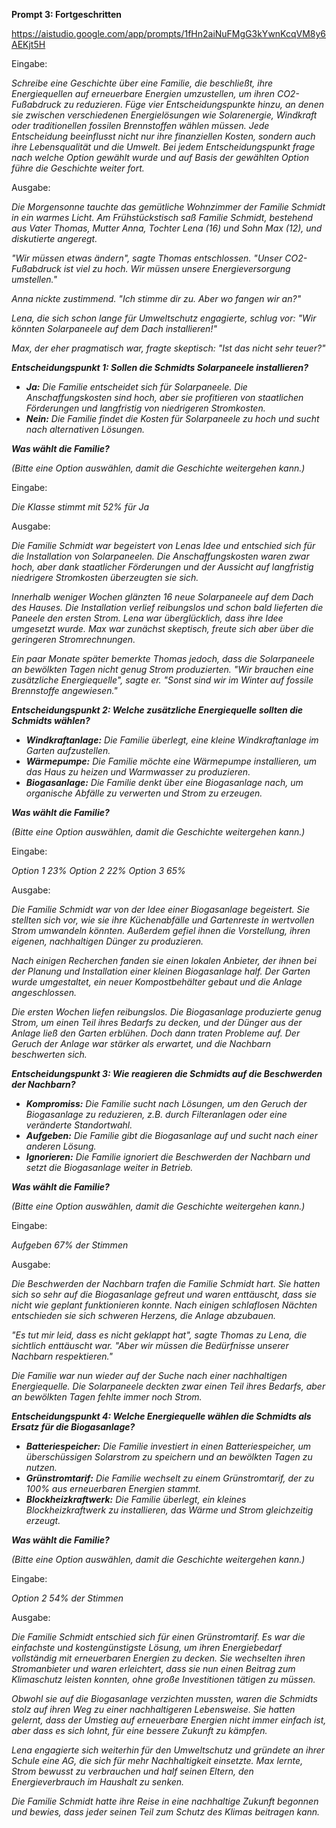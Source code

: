 **Prompt 3: Fortgeschritten**

https://aistudio.google.com/app/prompts/1fHn2aiNuFMgG3kYwnKcqVM8y6AEKjt5H

Eingabe:

*Schreibe eine Geschichte über eine Familie, die beschließt, ihre Energiequellen auf erneuerbare Energien umzustellen, um ihren CO2-Fußabdruck zu reduzieren. Füge vier Entscheidungspunkte hinzu, an denen sie zwischen verschiedenen Energielösungen wie Solarenergie, Windkraft oder traditionellen fossilen Brennstoffen wählen müssen. Jede Entscheidung beeinflusst nicht nur ihre finanziellen Kosten, sondern auch ihre Lebensqualität und die Umwelt. Bei jedem Entscheidungspunkt frage nach welche Option gewählt wurde und auf Basis der gewählten Option führe die Geschichte weiter fort.*

Ausgabe:

*Die Morgensonne tauchte das gemütliche Wohnzimmer der Familie Schmidt in ein warmes Licht. Am Frühstückstisch saß Familie Schmidt, bestehend aus Vater Thomas, Mutter Anna, Tochter Lena (16) und Sohn Max (12), und diskutierte angeregt.*

*"Wir müssen etwas ändern", sagte Thomas entschlossen. "Unser CO2-Fußabdruck ist viel zu hoch. Wir müssen unsere Energieversorgung umstellen."*

*Anna nickte zustimmend. "Ich stimme dir zu. Aber wo fangen wir an?"*

*Lena, die sich schon lange für Umweltschutz engagierte, schlug vor: "Wir könnten Solarpaneele auf dem Dach installieren!"*

*Max, der eher pragmatisch war, fragte skeptisch: "Ist das nicht sehr teuer?"*

***Entscheidungspunkt 1: Sollen die Schmidts Solarpaneele installieren?***

* ***Ja:** Die Familie entscheidet sich für Solarpaneele. Die Anschaffungskosten sind hoch, aber sie profitieren von staatlichen Förderungen und langfristig von niedrigeren Stromkosten.*
* ***Nein:** Die Familie findet die Kosten für Solarpaneele zu hoch und sucht nach alternativen Lösungen.*

***Was wählt die Familie?***

*(Bitte eine Option auswählen, damit die Geschichte weitergehen kann.)*

Eingabe:

*Die Klasse stimmt mit 52% für Ja*

Ausgabe:

*Die Familie Schmidt war begeistert von Lenas Idee und entschied sich für die Installation von Solarpaneelen. Die Anschaffungskosten waren zwar hoch, aber dank staatlicher Förderungen und der Aussicht auf langfristig niedrigere Stromkosten überzeugten sie sich.*

*Innerhalb weniger Wochen glänzten 16 neue Solarpaneele auf dem Dach des Hauses. Die Installation verlief reibungslos und schon bald lieferten die Paneele den ersten Strom. Lena war überglücklich, dass ihre Idee umgesetzt wurde. Max war zunächst skeptisch, freute sich aber über die geringeren Stromrechnungen.*

*Ein paar Monate später bemerkte Thomas jedoch, dass die Solarpaneele an bewölkten Tagen nicht genug Strom produzierten. "Wir brauchen eine zusätzliche Energiequelle", sagte er. "Sonst sind wir im Winter auf fossile Brennstoffe angewiesen."*

***Entscheidungspunkt 2: Welche zusätzliche Energiequelle sollten die Schmidts wählen?***

* ***Windkraftanlage:** Die Familie überlegt, eine kleine Windkraftanlage im Garten aufzustellen.*
* ***Wärmepumpe:** Die Familie möchte eine Wärmepumpe installieren, um das Haus zu heizen und Warmwasser zu produzieren.*
* ***Biogasanlage:** Die Familie denkt über eine Biogasanlage nach, um organische Abfälle zu verwerten und Strom zu erzeugen.*

***Was wählt die Familie?***

*(Bitte eine Option auswählen, damit die Geschichte weitergehen kann.)*

Eingabe:

*Option 1 23% Option 2 22% Option 3 65%*

Ausgabe:

*Die Familie Schmidt war von der Idee einer Biogasanlage begeistert. Sie stellten sich vor, wie sie ihre Küchenabfälle und Gartenreste in wertvollen Strom umwandeln könnten. Außerdem gefiel ihnen die Vorstellung, ihren eigenen, nachhaltigen Dünger zu produzieren.*

*Nach einigen Recherchen fanden sie einen lokalen Anbieter, der ihnen bei der Planung und Installation einer kleinen Biogasanlage half. Der Garten wurde umgestaltet, ein neuer Kompostbehälter gebaut und die Anlage angeschlossen.*

*Die ersten Wochen liefen reibungslos. Die Biogasanlage produzierte genug Strom, um einen Teil ihres Bedarfs zu decken, und der Dünger aus der Anlage ließ den Garten erblühen. Doch dann traten Probleme auf. Der Geruch der Anlage war stärker als erwartet, und die Nachbarn beschwerten sich.*

***Entscheidungspunkt 3: Wie reagieren die Schmidts auf die Beschwerden der Nachbarn?***

* ***Kompromiss:** Die Familie sucht nach Lösungen, um den Geruch der Biogasanlage zu reduzieren, z.B. durch Filteranlagen oder eine veränderte Standortwahl.*
* ***Aufgeben:** Die Familie gibt die Biogasanlage auf und sucht nach einer anderen Lösung.*
* ***Ignorieren:** Die Familie ignoriert die Beschwerden der Nachbarn und setzt die Biogasanlage weiter in Betrieb.*

***Was wählt die Familie?***

*(Bitte eine Option auswählen, damit die Geschichte weitergehen kann.)*

Eingabe:

*Aufgeben 67% der Stimmen*

Ausgabe:

*Die Beschwerden der Nachbarn trafen die Familie Schmidt hart. Sie hatten sich so sehr auf die Biogasanlage gefreut und waren enttäuscht, dass sie nicht wie geplant funktionieren konnte. Nach einigen schlaflosen Nächten entschieden sie sich schweren Herzens, die Anlage abzubauen.*

*"Es tut mir leid, dass es nicht geklappt hat", sagte Thomas zu Lena, die sichtlich enttäuscht war. "Aber wir müssen die Bedürfnisse unserer Nachbarn respektieren."*

*Die Familie war nun wieder auf der Suche nach einer nachhaltigen Energiequelle. Die Solarpaneele deckten zwar einen Teil ihres Bedarfs, aber an bewölkten Tagen fehlte immer noch Strom.*

***Entscheidungspunkt 4: Welche Energiequelle wählen die Schmidts als Ersatz für die Biogasanlage?***

* ***Batteriespeicher:** Die Familie investiert in einen Batteriespeicher, um überschüssigen Solarstrom zu speichern und an bewölkten Tagen zu nutzen.*
* ***Grünstromtarif:** Die Familie wechselt zu einem Grünstromtarif, der zu 100% aus erneuerbaren Energien stammt.*
* ***Blockheizkraftwerk:** Die Familie überlegt, ein kleines Blockheizkraftwerk zu installieren, das Wärme und Strom gleichzeitig erzeugt.*

***Was wählt die Familie?***

*(Bitte eine Option auswählen, damit die Geschichte weitergehen kann.)*

Eingabe:

*Option 2 54% der Stimmen*

Ausgabe:

*Die Familie Schmidt entschied sich für einen Grünstromtarif. Es war die einfachste und kostengünstigste Lösung, um ihren Energiebedarf vollständig mit erneuerbaren Energien zu decken. Sie wechselten ihren Stromanbieter und waren erleichtert, dass sie nun einen Beitrag zum Klimaschutz leisten konnten, ohne große Investitionen tätigen zu müssen.*

*Obwohl sie auf die Biogasanlage verzichten mussten, waren die Schmidts stolz auf ihren Weg zu einer nachhaltigeren Lebensweise. Sie hatten gelernt, dass der Umstieg auf erneuerbare Energien nicht immer einfach ist, aber dass es sich lohnt, für eine bessere Zukunft zu kämpfen.*

*Lena engagierte sich weiterhin für den Umweltschutz und gründete an ihrer Schule eine AG, die sich für mehr Nachhaltigkeit einsetzte. Max lernte, Strom bewusst zu verbrauchen und half seinen Eltern, den Energieverbrauch im Haushalt zu senken.*

*Die Familie Schmidt hatte ihre Reise in eine nachhaltige Zukunft begonnen und bewies, dass jeder seinen Teil zum Schutz des Klimas beitragen kann.*